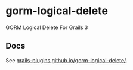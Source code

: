 # gorm-logical-delete
GORM Logical Delete For Grails 3

## Docs

See [grails-plugins.github.io/gorm-logical-delete/](https://grails-plugins.github.io/gorm-logical-delete/).
